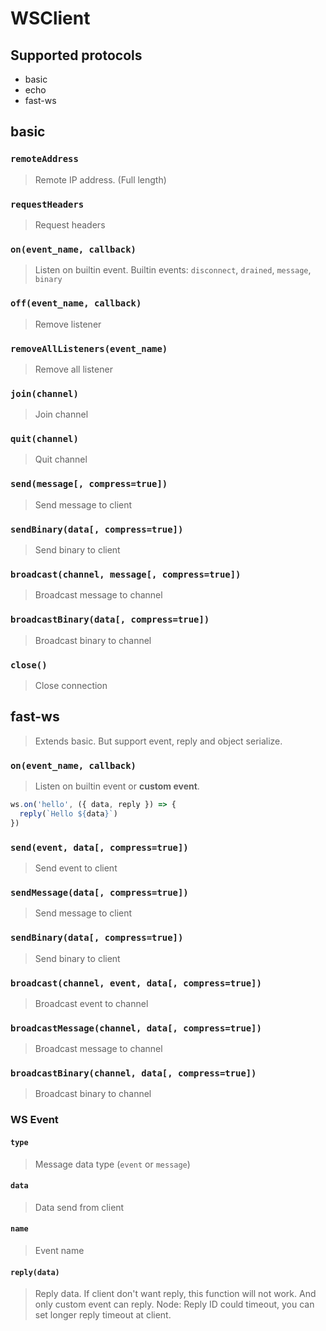 # WSClient

## Supported protocols

- basic
- echo
- fast-ws

## basic

### `remoteAddress`

> Remote IP address. (Full length)

### `requestHeaders`

> Request headers

### `on(event_name, callback)`

> Listen on builtin event.
> Builtin events: `disconnect`, `drained`, `message`, `binary`

### `off(event_name, callback)`

> Remove listener

### `removeAllListeners(event_name)`

> Remove all listener

### `join(channel)`

> Join channel

### `quit(channel)`

> Quit channel

### `send(message[, compress=true])`

> Send message to client

### `sendBinary(data[, compress=true])`

> Send binary to client

### `broadcast(channel, message[, compress=true])`

> Broadcast message to channel

### `broadcastBinary(data[, compress=true])`

> Broadcast binary to channel

### `close()`

> Close connection


## fast-ws

> Extends basic. But support event, reply and object serialize.

### `on(event_name, callback)`

> Listen on builtin event or **custom event**.

```js
ws.on('hello', ({ data, reply }) => {
  reply(`Hello ${data}`)
})
```

### `send(event, data[, compress=true])`

> Send event to client

### `sendMessage(data[, compress=true])`

> Send message to client

### `sendBinary(data[, compress=true])`

> Send binary to client

### `broadcast(channel, event, data[, compress=true])`

> Broadcast event to channel

### `broadcastMessage(channel, data[, compress=true])`

> Broadcast message to channel

### `broadcastBinary(channel, data[, compress=true])`

> Broadcast binary to channel

### WS Event

#### `type`

> Message data type (`event` or `message`)

#### `data`

> Data send from client

#### `name`

> Event name

#### `reply(data)`

> Reply data.
> If client don't want reply, this function will not work.
> And only custom event can reply.
> Node: Reply ID could timeout, you can set longer reply timeout at client.
